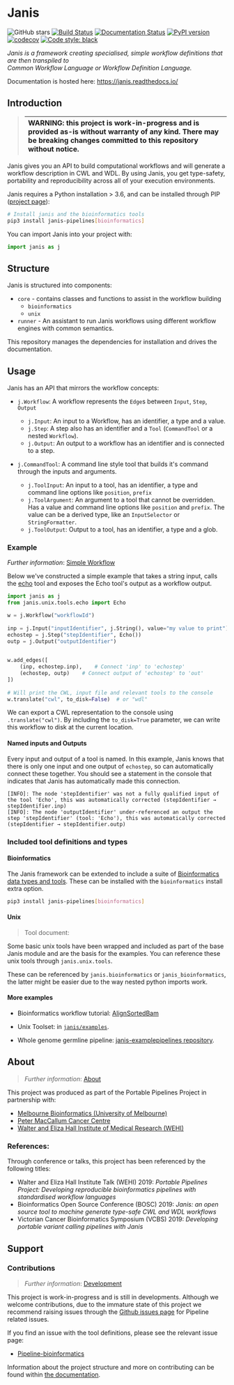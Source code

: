 

# Janis  


![GitHub stars](https://img.shields.io/github/stars/PMCC-BioinformaticsCore/janis.svg?style=social)  [![Build Status](https://travis-ci.org/PMCC-BioinformaticsCore/janis.svg?branch=master)](https://travis-ci.org/PMCC-BioinformaticsCore/janis)  [![Documentation Status](https://readthedocs.org/projects/janis/badge/?version=latest)](https://janis.readthedocs.io/en/latest/?badge=latest)  [![PyPI version](https://badge.fury.io/py/janis-pipelines.svg)](https://badge.fury.io/py/janis-pipelines)  [![codecov](https://codecov.io/gh/PMCC-BioinformaticsCore/janis/branch/master/graph/badge.svg)](https://codecov.io/gh/PMCC-BioinformaticsCore/janis) [![Code style: black](https://img.shields.io/badge/code%20style-black-000000.svg)](https://github.com/ambv/black)
  
  
_Janis is a framework creating specialised, simple workflow definitions that are then transpiled to   
Common Workflow Language or Workflow Definition Language._  
  
Documentation is hosted here: https://janis.readthedocs.io/  
  
## Introduction  

>| WARNING: this project is work-in-progress and is provided as-is without warranty of any kind. There may be breaking changes committed to this repository without notice. |
>|:--------------------------------------------------------------------------------------------------------------------------------------------------------------------------|


Janis gives you an API to build computational workflows and will generate
a workflow description in CWL and WDL. By using Janis, you get type-safety,
portability and reproducibility across all of your execution environments.


Janis requires a Python installation > 3.6, and can be installed through PIP 
([project page](https://pypi.org/project/janis-pipelines/)):  
  
```bash
# Install janis and the bioinformatics tools
pip3 install janis-pipelines[bioinformatics]  
```  
  
You can import Janis into your project with:  
```python  
import janis as j  
```

## Structure

Janis is structured into components:

- `core` - contains classes and functions to assist in the workflow building 
    - `bioinformatics`
    - `unix`
- `runner` - An assistant to run Janis workflows using different workflow engines with common semantics.

This repository manages the dependencies for installation and drives the documentation.

## Usage

Janis has an API that mirrors the workflow concepts:

- `j.Workflow`: A workflow represents the `Edge`s between `Input`, `Step`, `Output`
  - `j.Input`: An input to a Workflow, has an identifier, a type and a value.
  - `j.Step`: A step also has an identifier and a `Tool` (`CommandTool` or a nested `Workflow`).
  - `j.Output`: An output to a workflow has an identifier and is connected to a step.
  
- `j.CommandTool`: A command line style tool that builds it's command through the inputs and arguments. 
  - `j.ToolInput`: An input to a tool, has an identifier, a type and command line options like `position`, `prefix`
  - `j.ToolArgument`: An argument to a tool that cannot be overridden. Has a value and command line options 
        like `position` and  `prefix`. The value can be a derived type, like an `InputSelector` or `StringFormatter`. 
  - `j.ToolOutput`: Output to a tool, has an identifier, a type and a glob.

### Example  
  
_Further information_: [Simple Workflow](https://janis.readthedocs.io/en/latest/tutorials/echo.html)  
  
Below we've constructed a simple example that takes a string input, calls the 
[echo](https://janis.readthedocs.io/en/latest/tools/unix/echo.html) tool and exposes the 
Echo tool's output as a workflow output.  
  
```python  
import janis as j  
from janis.unix.tools.echo import Echo   

w = j.Workflow("workflowId")  
  
inp = j.Input("inputIdentifier", j.String(), value="my value to print")  
echostep = j.Step("stepIdentifier", Echo())  
outp = j.Output("outputIdentifier")  
  

w.add_edges([
    (inp, echostep.inp),    # Connect 'inp' to 'echostep'
    (echostep, outp)    # Connect output of 'echostep' to 'out'
])
  
# Will print the CWL, input file and relevant tools to the console  
w.translate("cwl", to_disk=False)  # or "wdl"
```

We can export a CWL representation to the console using `.translate("cwl")`. By including the 
`to_disk=True` parameter, we can write this workflow to disk at the current location. 

#### Named inputs and Outputs

Every input and output of a tool is named. In this example, Janis knows that there is only one
input and one output of `echostep`, so can automatically connect these together. You should see
a statement in the console that indicates that Janis has automatically made this connection.

```
[INFO]: The node 'stepIdentifier' was not a fully qualified input of the tool 'Echo', this was automatically corrected (stepIdentifier → stepIdentifier.inp)
[INFO]: The node 'outputIdentifier' under-referenced an output the step 'stepIdentifier' (tool: 'Echo'), this was automatically corrected (stepIdentifier → stepIdentifier.outp)
```

    
### Included tool definitions and types  
  
#### Bioinformatics  
  
The Janis framework can be extended to include a suite of 
[Bioinformatics data types and tools](https://github.com/PMCC-BioinformaticsCore/janis-bioinformatics). 
These can be installed with the `bioinformatics` install extra option.   
  
```bash  
pip3 install janis-pipelines[bioinformatics]  
```  

#### Unix

> Tool document: 

Some basic unix tools have been wrapped and included as part of the base Janis module and 
are the basis for the examples. You can reference these unix tools through 
`janis.unix.tools`.  
  
These can be referenced by `janis.bioinformatics` or `janis_bioinformatics`, the latter might be easier due to the way  nested python imports work.  
  
   
  
#### More examples  

- Bioinformatics workflow tutorial: [AlignSortedBam](https://janis.readthedocs.io/en/latest/tutorials/alignsortedbam.html)
- Unix Toolset: in [`janis/examples`](https://github.com/PMCC-BioinformaticsCore/janis/tree/master/janis/examples).   

- Whole genome germline pipeline: [janis-examplepipelines repository](https://github.com/PMCC-BioinformaticsCore/janis-examplepipelines).  
  
## About  
  
> _Further information_: [About](https://janis.readthedocs.io/en/latest/about.html)   
  
This project was produced as part of the Portable Pipelines Project in partnership with:    
- [Melbourne Bioinformatics (University of Melbourne) ](https://www.melbournebioinformatics.org.au/)    
- [Peter MacCallum Cancer Centre](https://www.petermac.org/)    
- [Walter and Eliza Hall Institute of Medical Research (WEHI) ](https://www.wehi.edu.au/)    

### References:

Through conference or talks, this project has been referenced by the following titles:

- Walter and Eliza Hall Institute Talk (WEHI) 2019: _Portable Pipelines Project: Developing reproducible bioinformatics pipelines with standardised workflow languages_
- Bioinformatics Open Source Conference (BOSC) 2019: _Janis: an open source tool to machine generate type-safe CWL and WDL workflows_
- Victorian Cancer Bioinformatics Symposium (VCBS) 2019: _Developing portable variant calling pipelines with Janis_
  
  
## Support  
  
### Contributions  
  
> _Further information_: [Development](https://janis.readthedocs.io/en/latest/development/)  
  
This project is work-in-progress and is still in developments. Although we welcome contributions,  due to the immature state of this project we recommend raising issues through the [Github issues page](https://github.com/PMCC-BioinformaticsCore/janis/issues) for Pipeline related issues.  
  
If you find an issue with the tool definitions, please see the relevant issue page:  
- [Pipeline-bioinformatics](https://github.com/PMCC-BioinformaticsCore/janis-bioinformatics/issues)  
  
Information about the project structure and more on contributing can be found within [the documentation](https://janis.readthedocs.io/en/latest/development/).